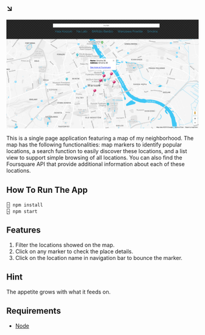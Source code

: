 ## ↘︎

![SCREENSHOT](img/screenshot.png)

This is a single page application featuring a map of my neighborhood. The map has the following functionalities: map markers to identify popular locations, a search function to easily discover these locations, and a list view to support simple browsing of all locations. You can also find the Foursquare API that provide additional information about each of these locations.

## How To Run The App

`🁤 npm install` <br />
`🁥 npm start`

## Features

1. Filter the locations showed on the map.
2. Click on any marker to check the place details.
3. Click on the location name in navigation bar to bounce the marker.

## Hint

The appetite grows with what it feeds on.

## Requirements

* [Node](https://nodejs.org/en/)